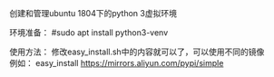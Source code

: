 创建和管理ubuntu 1804下的python 3虚拟环境

环境准备：
#sudo apt install python3-venv

使用方法：
修改easy_install.sh中的内容就可以了，可以使用不同的镜像
<br>
例如：
easy_install  https://mirrors.aliyun.com/pypi/simple
